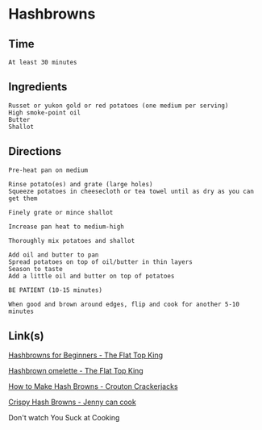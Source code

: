 # Hashbrowns

## Time 
```
At least 30 minutes
```

## Ingredients
```
Russet or yukon gold or red potatoes (one medium per serving)
High smoke-point oil
Butter
Shallot

```


## Directions
```
Pre-heat pan on medium

Rinse potato(es) and grate (large holes)
Squeeze potatoes in cheesecloth or tea towel until as dry as you can get them

Finely grate or mince shallot

Increase pan heat to medium-high

Thoroughly mix potatoes and shallot

Add oil and butter to pan
Spread potatoes on top of oil/butter in thin layers
Season to taste
Add a little oil and butter on top of potatoes

BE PATIENT (10-15 minutes)

When good and brown around edges, flip and cook for another 5-10 minutes
```


## Link(s)
[Hashbrowns for Beginners - The Flat Top King](https://www.youtube.com/watch?v=TIax2ISUYHQ)

[Hashbrown omelette - The Flat Top King](https://www.youtube.com/watch?v=hgRxNqZAq5E)

[How to Make Hash Browns - Crouton Crackerjacks](https://www.youtube.com/watch?v=7xDmCLP5mhY)

[Crispy Hash Browns - Jenny can cook](https://www.youtube.com/watch?v=O0dbSxAKljk)


Don't watch You Suck at Cooking
